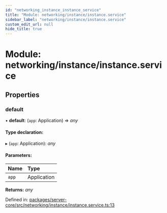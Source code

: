 ```yaml
---
id: "networking_instance_instance_service"
title: "Module: networking/instance/instance.service"
sidebar_label: "networking/instance/instance.service"
custom_edit_url: null
hide_title: true
---
```


# Module: networking/instance/instance.service

## Properties

### default

• **default**: (`app`: Application) => *any*

#### Type declaration:

▸ (`app`: Application): *any*

#### Parameters:

Name | Type |
:------ | :------ |
`app` | Application |

**Returns:** *any*

Defined in: [packages/server-core/src/networking/instance/instance.service.ts:13](https://github.com/xr3ngine/xr3ngine/blob/673ad6a5f/packages/server-core/src/networking/instance/instance.service.ts#L13)
